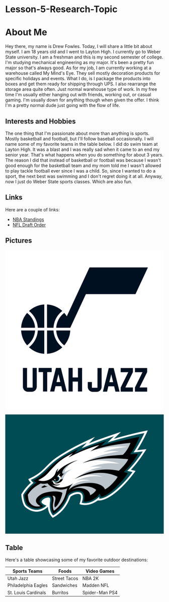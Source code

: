 # Lesson-5-Research-Topic

# About Me

Hey there, my name is Drew Fowles. Today, I will share a little bit about myself. I am 18 years old and I went to Layton High. I currently go to Weber State university. I am a freshman and this is my second semester of college. I'm studying mechanical engineering as my major. It's been a pretty fun major so that's always good. As for my job, I am currently working at a warehouse called My Mind's Eye. They sell mostly decoration products for specific holidays and events. What I do, is I package the products into boxes and get them ready for shipping through UPS. I also rearrange the storage area quite often. Just normal warehouse type of work. In my free time I'm usually either hanging out with friends, working out, or casual gaming. I'm usually down for anything though when given the offer. I think I'm a pretty normal dude just going with the flow of life.

## Interests and Hobbies

The one thing that I'm passionate about more than anything is sports. Mostly basketball and football, but I'll follow baseball occasionally. I will name some of my favorite teams in the table below. I did do swim team at Layton High. It was a blast and I was really sad when it came to an end my senior year. That's what happens when you do something for about 3 years. The reason I did that instead of basketball or football was because I wasn't good enough for the basketball team and my mom told me I wasn't allowed to play tackle football ever since I was a child. So, since I wanted to do a sport, the next best was swimming and I don't regret doing it at all. Anyway, now I just do Weber State sports classes. Which are also fun. 

## Links

Here are a couple of links:
- [NBA Standings](https://www.nba.com/standings)
- [NFL Draft Order](https://www.nfl.com/news/2024-nfl-draft-order-for-all-seven-rounds)

## Pictures

![Utah Jazz Logo](utah-jazz-logo.jpg)

![Philadelphia Eagles Logo](eagles-logo.webp)

## Table

Here's a table showcasing some of my favorite outdoor destinations:

| Sports Teams | Foods | Video Games |
|--------------|---------------|--------------|
| Utah Jazz | Street Tacos | NBA 2K |
| Philadelphia Eagles | Sandwiches | Madden NFL |
| St. Louis Cardinals | Burritos | Spider-Man PS4 |
